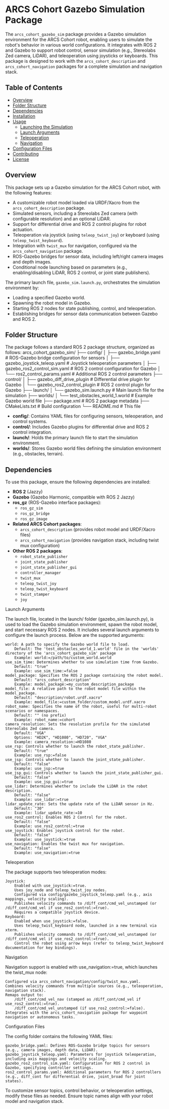 # ARCS Cohort Gazebo Simulation Package

The `arcs_cohort_gazebo_sim` package provides a Gazebo simulation environment for the ARCS Cohort robot, enabling users to simulate the robot's behavior in various world configurations. It integrates with ROS 2 and Gazebo to support robot control, sensor simulation (e.g., Stereolabs Zed camera, LiDAR), and teleoperation using joysticks or keyboards. This package is designed to work with the `arcs_cohort_description` and `arcs_cohort_navigation` packages for a complete simulation and navigation stack.

## Table of Contents
- [Overview](#overview)
- [Folder Structure](#folder-structure)
- [Dependencies](#dependencies)
- [Installation](#installation)
- [Usage](#usage)
  - [Launching the Simulation](#launching-the-simulation)
  - [Launch Arguments](#launch-arguments)
  - [Teleoperation](#teleoperation)
  - [Navigation](#navigation)
- [Configuration Files](#configuration-files)
- [Contributing](#contributing)
- [License](#license)

## Overview
This package sets up a Gazebo simulation for the ARCS Cohort robot, with the following features:
- A customizable robot model loaded via URDF/Xacro from the `arcs_cohort_description` package.
- Simulated sensors, including a Stereolabs Zed camera (with configurable resolution) and an optional LiDAR.
- Support for differential drive and ROS 2 control plugins for robot actuation.
- Teleoperation via joystick (using `teleop_twist_joy`) or keyboard (using `teleop_twist_keyboard`).
- Integration with `twist_mux` for navigation, configured via the `arcs_cohort_navigation` package.
- ROS-Gazebo bridges for sensor data, including left/right camera images and depth images.
- Conditional node launching based on parameters (e.g., enabling/disabling LiDAR, ROS 2 control, or joint state publishers).

The primary launch file, `gazebo_sim.launch.py`, orchestrates the simulation environment by:
- Loading a specified Gazebo world.
- Spawning the robot model in Gazebo.
- Starting ROS 2 nodes for state publishing, control, and teleoperation.
- Establishing bridges for sensor data communication between Gazebo and ROS 2.

## Folder Structure
The package follows a standard ROS 2 package structure, organized as follows:
arcs_cohort_gazebo_sim/
├── config/
│   ├── gazebo_bridge.yaml          # ROS-Gazebo bridge configuration for sensors
│   ├── gazebo_joystick_teleop.yaml # Joystick teleoperation parameters
│   ├── gazebo_ros2_control_sim.yaml # ROS 2 control configuration for Gazebo
│   └── ros2_control_params.yaml    # Additional ROS 2 control parameters
├── control/
│   ├── gazebo_diff_drive_plugin    # Differential drive plugin for Gazebo
│   └── gazebo_ros2_control_plugin  # ROS 2 control plugin for Gazebo
├── launch/
│   └── gazebo_sim.launch.py        # Main launch file for the simulation
├── worlds/
│   └── test_obstacles_world_1.world # Example Gazebo world file
├── package.xml                     # ROS 2 package metadata
├── CMakeLists.txt                  # Build configuration
└── README.md                       # This file

- **config/**: Contains YAML files for configuring sensors, teleoperation, and control systems.
- **control/**: Includes Gazebo plugins for differential drive and ROS 2 control integration.
- **launch/**: Holds the primary launch file to start the simulation environment.
- **worlds/**: Stores Gazebo world files defining the simulation environment (e.g., obstacles, terrain).

## Dependencies
To use this package, ensure the following dependencies are installed:
- **ROS 2** (Jazzy)
- **Gazebo** (Gazebo Harmonic, compatible with ROS 2 Jazzy)
- **ros_gz** (ROS-Gazebo interface packages):
  - `ros_gz_sim`
  - `ros_gz_bridge`
  - `ros_gz_image`
- **Related ARCS Cohort packages**:
  - `arcs_cohort_description` (provides robot model and URDF/Xacro files)
  - `arcs_cohort_navigation` (provides navigation stack, including twist mux configuration)
- **Other ROS 2 packages**:
  - `robot_state_publisher`
  - `joint_state_publisher`
  - `joint_state_publisher_gui`
  - `controller_manager`
  - `twist_mux`
  - `teleop_twist_joy`
  - `teleop_twist_keyboard`
  - `twist_stamper`
  - `joy`


Launch Arguments

The launch file, located in the launch/ folder (gazebo_sim.launch.py), is used to load the Gazebo simulation environment, spawn the robot model, and start necessary ROS 2 nodes. It includes several launch arguments to configure the launch process. Below are the supported arguments:

    world: A path to specify the Gazebo world file to load.
        Default: The 'test_obstacles_world_1.world' file in the 'worlds' directory of the 'arcs_cohort_gazebo_sim' package
        Example: world:=/path/to/custom_world.world
    use_sim_time: Determines whether to use simulation time from Gazebo.
        Default: "true"
        Example: use_sim_time:=false
    model_package: Specifies the ROS 2 package containing the robot model.
        Default: "arcs_cohort_description"
        Example: model_package:=my_custom_description_package
    model_file: A relative path to the robot model file within the model_package.
        Default: "description/robot.urdf.xacro"
        Example: model_file:=custom_folder/custom_model.urdf.xacro
    robot_name: Specifies the name of the robot, useful for multi-robot scenarios or namespaces.
        Default: "" (no prefix)
        Example: robot_name:=cohort
    camera_resolution: Sets the resolution profile for the simulated Stereolabs Zed camera.
        Default: "VGA"
        Options: "HD2K", "HD1080", "HD720", "VGA"
        Example: camera_resolution:=HD1080
    use_rsp: Controls whether to launch the robot_state_publisher.
        Default: "true"
        Example: use_rsp:=false
    use_jsp: Controls whether to launch the joint_state_publisher.
        Default: "false"
        Example: use_jsp:=true
    use_jsp_gui: Controls whether to launch the joint_state_publisher_gui.
        Default: "false"
        Example: use_jsp_gui:=true
    use_lidar: Determines whether to include the LiDAR in the robot description.
        Default: "false"
        Example: use_lidar:=true
    lidar_update_rate: Sets the update rate of the LiDAR sensor in Hz.
        Default: "30"
        Example: lidar_update_rate:=10
    use_ros2_control: Enables ROS 2 Control for the robot.
        Default: "false"
        Example: use_ros2_control:=true
    use_joystick: Enables joystick control for the robot.
        Default: "false"
        Example: use_joystick:=true
    use_navigation: Enables the twist mux for navigation.
        Default: "false"
        Example: use_navigation:=true



Teleoperation

The package supports two teleoperation modes:

    Joystick:
        Enabled with use_joystick:=true.
        Uses joy_node and teleop_twist_joy nodes.
        Configured via config/gazebo_joystick_teleop.yaml (e.g., axis mappings, velocity scaling).
        Publishes velocity commands to /diff_cont/cmd_vel_unstamped (or /diff_cont/cmd_vel if use_ros2_control:=true).
        Requires a compatible joystick device.
    Keyboard:
        Enabled when use_joystick:=false.
        Uses teleop_twist_keyboard node, launched in a new terminal via xterm.
        Publishes velocity commands to /diff_cont/cmd_vel_unstamped (or /diff_cont/cmd_vel if use_ros2_control:=true).
        Control the robot using arrow keys (refer to teleop_twist_keyboard documentation for key bindings).

Navigation

Navigation support is enabled with use_navigation:=true, which launches the twist_mux node:

    Configured via arcs_cohort_navigation/config/twist_mux.yaml.
    Combines velocity commands from multiple sources (e.g., teleoperation, navigation stack).
    Remaps output to:
        /diff_cont/cmd_vel_nav (stamped as /diff_cont/cmd_vel if use_ros2_control:=true).
        /diff_cont/cmd_vel_unstamped (if use_ros2_control:=false).
    Integrates with the arcs_cohort_navigation package for waypoint navigation or autonomous tasks.

Configuration Files

The config folder contains the following YAML files:

    gazebo_bridge.yaml: Defines ROS-Gazebo bridge topics for sensors (e.g., camera images, depth data, LiDAR).
    gazebo_joystick_teleop.yaml: Parameters for joystick teleoperation, including axis mappings and velocity scaling.
    gazebo_ros2_control_sim.yaml: Configuration for ROS 2 control in Gazebo, specifying controller settings.
    ros2_control_params.yaml: Additional parameters for ROS 2 controllers (e.g., diff_cont for differential drive, joint_broad for joint states).

To customize sensor topics, control behavior, or teleoperation settings, modify these files as needed. Ensure topic names align with your robot model and navigation stack.

